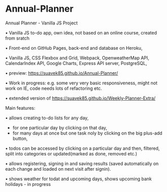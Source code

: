 # Annual-Planner
Annual Planner - Vanilla JS Project

•	Vanilla JS to-do app, own idea, not based on an online course, created from sratch

•	Front-end on GitHub Pages, back-end and database on Heroku,

•	Vanilla JS, CSS Flexbox and Grid, Webpack, OpenweatherMap API, CalendarIndex API, Google Charts, Express API server, PostgreSQL, 

•	preview: https://suavek85.github.io/Annual-Planner/

•	Work in progress: e.g. some very very basic responsiveness, might not work on IE, code needs lots of refactoring etc.

•	extended version of https://suavek85.github.io/Weekly-Planner-Extra/


Main features:

•	allows creating to-do lists for any day,

- for one particular day by clicking on that day,
- for many days at once but one task noly by clicking on the big plus-add button,

•	todos can be accessed by clicking on a particular day and then, filtered, split into categories or updated(marked as done, removed etc.) 

•	allows registering, signing in and saving results (saved automatically on each change and loaded on next visit after signin).

•	shows weather for todat and upcoming days, shows upcoming bank holidays - in progress



